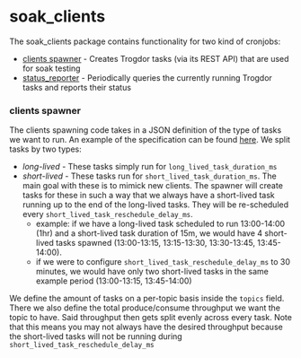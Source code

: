 # soak_clients

The soak_clients package contains functionality for two kind of cronjobs:
* [clients spawner](./soak_clients/main.go) - Creates Trogdor tasks (via its REST API) that are used for soak testing
* [status_reporter](./soak_clients/status_reporter.go) - Periodically queries the currently running Trogdor tasks and reports their status


### clients spawner
The clients spawning code takes in a JSON definition of the type of tasks we want to run. An example of the specification can be found [here](./soak_clients/config/baseline.json).
We split tasks by two types:
* _long-lived_ - These tasks simply run for `long_lived_task_duration_ms`
* _short-lived_ - These tasks run for `short_lived_task_duration_ms`. The main goal with these is to mimick new clients. The spawner will create tasks for these in such a way that we always have a short-lived task running up to the end of the long-lived tasks. They will be re-scheduled every `short_lived_task_reschedule_delay_ms`.
  * example: if we have a long-lived task scheduled to run 13:00-14:00 (1hr) and a short-lived task duration of 15m, we would have 4 short-lived tasks spawned (13:00-13:15, 13:15-13:30, 13:30-13:45, 13:45-14:00).
  * if we were to configure `short_lived_task_reschedule_delay_ms` to 30 minutes, we would have only two short-lived tasks in the same example period (13:00-13:15, 13:45-14:00)  

We define the amount of tasks on a per-topic basis inside the `topics` field. There we also define the total produce/consume throughput we want the topic to have. Said throughput then gets split evenly across every task. Note that this means you may not always have the desired throughput because the short-lived tasks will not be running during `short_lived_task_reschedule_delay_ms`